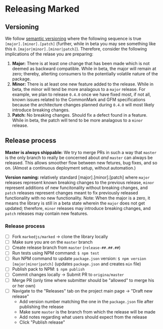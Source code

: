 # Releasing Marked

## Versioning

We follow [semantic versioning](https://semver.org) where the following sequence is true `[major].[minor].[patch]` (further, while in beta you may see something like this `0.[major|minor].[minor|patch]`). Therefore, consider the following implications of the relase you are preparing:

1. **Major:** There is at least one change that has been made which is not deemed as backward compatible. While in beta, the major will remain at zero; thereby, alterting consumers to the potentially volatile nature of the package.
2. **Minor:** There is at least one new feature added to the release. While in beta, the minor will tend be more analagous to a `major` release. For example, we plan to release `0.4.0` once we have fixed most, if not all, known issues related to the CommonMark and GFM specifications because the architecture changes planned during `0.4.0` will most likely introduce breaking changes.
3. **Patch:** No breaking changes. Should fix a defect found in a feature. While in beta, the patch will tend to be more analagous to a `minor` release.

## Release process

**Master is always shippable:** We try to merge PRs in such a way that `master` is the only branch to really be concerned about *and* `master` can always be released. This allows smoother flow between new fetures, bug fixes, and so on. (Almost a continuous deployment setup, without automation.)

**Version naming:** relatively standard [major].[minor].[patch] where `major` releases represent known breaking changes to the previous release, `minor` represent additions of new funcitonality without breaking changes, and `patch` releases represent changes meant to fix previously released functionality with no new functionality. Note: When the major is a zero, it means the library is still in a beta state wherein the `major` does not get updated; therefore, `minor` releases may introduce breaking changes, and `patch` releases may contain new features.

### Release process

- [ ] Fork `markedjs/marked` -> clone the library locally
- [ ] Make sure you are on the `master` branch
- [ ] Create release branch from `master` (`release-##.##.##`)
- [ ] Run tests using NPM command: `$ npm test`
- [ ] Run NPM command to update `package.json` version: `$ npm version [major|minor|patch]` (updates `package.json` and creates `min` file)
- [ ] Publish pack to NPM: `$ npm publish`
- [ ] Commit changes locally -> Submit PR to `origina/master`
- [ ] Merge PR (only time where submitter should be "allowed" to merge his or her own)
- [ ] Navigate to the "Releases" tab on the project main page -> "Draft new release"
  - Add version number matching the one in the `package.json` file after publishing the release
  - Make sure `master` is the branch from which the release will be made
  - Add notes regarding what users should expect from the release
  - Click "Publish release"